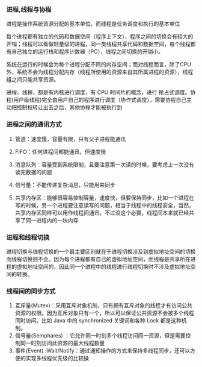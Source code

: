 ### 进程,线程与协程

进程是操作系统资源分配的基本单位，而线程是任务调度和执行的基本单位

每个进程都有独立的代码和数据空间（程序上下文），程序之间的切换会有较大的开销；线程可以看做轻量级的进程，同一类线程共享代码和数据空间，每个线程都有自己独立的运行栈和程序计数器（PC），线程之间切换的开销小。

系统在运行的时候会为每个进程分配不同的内存空间；而对线程而言，除了CPU外，系统不会为线程分配内存（线程所使用的资源来自其所属进程的资源），线程组之间只能共享资源。

进程、线程，都是有内核进行调度，有 CPU 时间片的概念，进行 抢占式调度。协程(用户级线程)完全由用户自己的程序进行调度（协作式调度），需要协程自己主动把控制权转让出去之后，其他协程才能被执行到

### 进程之间的通讯方式
1. 管道：速度慢，容量有限，只有父子进程能通讯    

2. FIFO：任何进程间都能通讯，但速度慢    

3. 消息队列：容量受到系统限制，且要注意第一次读的时候，要考虑上一次没有读完数据的问题    

4. 信号量：不能传递复杂消息，只能用来同步    

5. 共享内存区：能够很容易控制容量，速度快，但要保持同步，比如一个进程在写的时候，另一个进程要注意读写的问题，相当于线程中的线程安全，当然，共享内存区同样可以用作线程间通讯，不过没这个必要，线程间本来就已经共享了同一进程内的一块内存

### 进程和线程切换
进程切换与线程切换的一个最主要区别就在于进程切换涉及到虚拟地址空间的切换而线程切换则不会。因为每个进程都有自己的虚拟地址空间，而线程是共享所在进程的虚拟地址空间的，因此同一个进程中的线程进行线程切换时不涉及虚拟地址空间的转换。

### 线程间的同步方式
1. 互斥量(Mutex)：采用互斥对象机制，只有拥有互斥对象的线程才有访问公共资源的权限。因为互斥对象只有一个，所以可以保证公共资源不会被多个线程同时访问。比如 Java 中的 synchronized 关键词和各种 Lock 都是这种机制。
2. 信号量(Semphares) ：它允许同一时刻多个线程访问同一资源，但是需要控制同一时刻访问此资源的最大线程数量
3. 事件(Event) :Wait/Notify：通过通知操作的方式来保持多线程同步，还可以方便的实现多线程优先级的比较操


